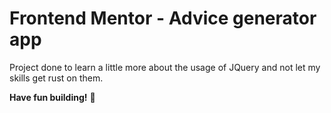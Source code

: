 # Frontend Mentor - Advice generator app

Project done to learn a little more about the usage of JQuery and not let my skills get rust on them.

**Have fun building!** 🚀
